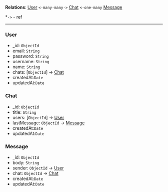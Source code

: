 **Relations**:
[User](#User) `<-many-many->` [Chat](#Chat) `<-one-many` [Message](#Message)

\*`->` - ref

---

### User

- \_id: `ObjectId`
- email: `String`
- password: `String`
- username: `String`
- name: `String`
- chats: [`ObjectId`] -> [Chat](#Chat)
- createdAt:`Date`
- updatedAt:`Date`

### Chat

- \_id: `ObjectId`
- title: `String`
- users: [`ObjectId`] -> [User](#User)
- lastMessage: `ObjectId` -> [Message](#Message)
- createdAt:`Date`
- updatedAt:`Date`

### Message

- \_id: `ObjectId`
- body: `String`
- sender: `ObjectId` -> [User](#User)
- chat: `ObjectId` -> [Chat](#Chat)
- createdAt:`Date`
- updatedAt:`Date`
